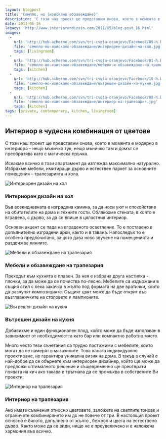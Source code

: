 ```yaml
---
layout: blogpost
title: 'Семпло, но (изискано обзавеждане)'
description: 'С този наш проект ще представим онова, което в момента е модерно в интериора – нещо мъничко тук, нещо мъничко там и домът се преобразява като с магическа пръчка. Искахме всичко в този апартамент да изглежда максимално натурално. '
date: 2011-05-16
legacy: 'http://www.interiorendizain.com/2011/05/blog-post_16.html'
images:
  -
    url: 'http://hub.acherno.com/svn/tri-cvqta-oranjevo/Facebook/09-h.bmp'
    file: 'семпло-но-изискано-обзавеждане/интериорен-дизайн-на-хол.jpg'
    tags: [livingroom]
  -
    url: 'http://hub.acherno.com/svn/tri-cvqta-oranjevo/Facebook/01-h.bmp'
    file: 'семпло-но-изискано-обзавеждане/мебели-и-обзавеждане-на-трапезария.jpg'
    tags: [kitchen]
  -
    url: 'http://hub.acherno.com/svn/tri-cvqta-oranjevo/Facebook/10-h.bmp'
    file: 'семпло-но-изискано-обзавеждане/вътрешен-дизайн-на-кухня.jpg'
    tags: [kitchen]
  -
    url: 'http://hub.acherno.com/svn/tri-cvqta-oranjevo/Facebook/08-h.bmp'
    file: 'семпло-но-изискано-обзавеждане/интериор-на-трапезария.jpg'
    tags: [kitchen]
tags: [private, contemporary, kitchen, livingroom]
---
```

## **Интериор** в чудесна **комбинация от цветове**
С този наш проект ще представим онова, което в момента е модерно в интериора – нещо мъничко тук, нещо мъничко там и домът се преобразява като с магическа пръчка.

Искахме всичко в този апартамент да изглежда максимално натурално. Избрахме мебели, имитиращи дърво и  естествен паркет за основните помещения – трапезарията и хола.

![Интериорен дизайн на хол](семпло-но-изискано-обзавеждане/интериорен-дизайн-на-хол.jpg)
### Интериорен дизайн на **хол**

Във всекидневната е изградена камина, за да носи уют и спокойствие на обитателите на дома и техните гости. Облякохме стената, в която е вградена, с дърво, за да се впише в цялостния интериор.

Основен акцент се пада на вграденото осветление. То е поставено в допълнително изградени арки, както и в тавана. Напоследък то е особено предпочитано, защото дава ново звучене на помещенията и раздвижва линиите.

![Мебели и обзавеждане на трапезария](семпло-но-изискано-обзавеждане/мебели-и-обзавеждане-на-трапезария.jpg)
### Мебели и обзавеждане на **трапезария**

Преходът към кухнята е плавен. За нея е избрана друга настилка - плочки, за да може да се почиства по-лесно. Мебелите са издържани в същия стил с лека закачка в жълто под формата на две вратички, които да разчупят композицията. Същият цвят може да бъде открит във възглавничките на столовете и лампионите.

![Вътрешен дизайн на кухня](семпло-но-изискано-обзавеждане/вътрешен-дизайн-на-кухня.jpg)
### Вътрешен дизайн на **кухня**

Добавихме и един функционален плод, който може да бъде използван в зависимост от необходимостта като бар или компактно работно място.

Много често тези съчетания са трудно постижими с мебелите, които могат да се намерят в магазините. Това налага индивидуално проектиране, но гарантира уникална визия на дома. В такъв в случай е най-добре да се обърнете към интериорен дизайнер, който ще може да предложи оптималното решение и същевременно ще преотврати появата на кич ако такава е тръгнала да се промъква в собствените Ви проекти.

![Интериор на трапезария](семпло-но-изискано-обзавеждане/интериор-на-трапезария.jpg)
### Интериор на **трапезария**

Ако имате съмнения относно цветовете, заложете на светлите тонове и ограничете комбинирането им до не повече от три. В настоящия проект основно е бялото, допълнено от жълто , бежово и цвета на естествено дърво. Както може да се види, нищо не е преувеличено и е наложена хармония във всичко.
